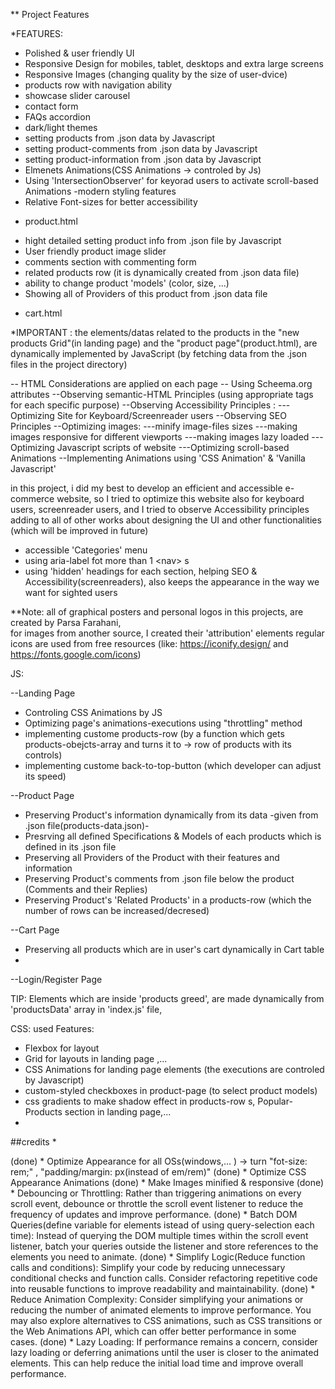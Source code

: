 ** Project Features

*FEATURES:
- Polished & user friendly UI
- Responsive Design for mobiles, tablet, desktops and extra large screens
- Responsive Images (changing quality by the size of user-dvice)
- products row with navigation ability
- showcase slider carousel
- contact form
- FAQs accordion
- dark/light themes
- setting products from .json data by Javascript
- setting product-comments from .json data by Javascript
- setting product-information from .json data by Javascript
- Elmenets Animations(CSS Animations -> controled by Js)
- Using 'IntersectionObserver' for keyorad users to activate scroll-based Animations
-modern styling features
- Relative Font-sizes for better accessibility
* product.html
- hight detailed setting product info from .json file by Javascript
- User friendly product image slider
- comments section with commenting form
- related products row (it is dynamically created from .json data file)
- ability to change product 'models' (color, size, ...)
- Showing all of Providers of this product from .json data file
* cart.html



*IMPORTANT :  the elements/datas related to the products in the "new products Grid"(in landing page) and the "product page"(product.html), are dynamically implemented by JavaScript (by fetching data from the .json files in the project directory)

-- HTML Considerations are applied on each page
-- Using Scheema.org attributes
--Observing semantic-HTML Principles (using appropriate tags for each specific purpose)
--Observing Accessibility Principles :
---Optimizing Site for Keyboard/Screenreader users
--Observing SEO Principles
--Optimizing images:
---minify image-files sizes
---making images responsive for different viewports
---making images lazy loaded
---Optimizing Javascript scripts of website
---Optimizing scroll-based Animations
--Implementing Animations using 'CSS Animation' & 'Vanilla Javascript'


in this project, i did my best to develop an efficient and accessible e-commerce website, so I tried to optimize this website also for keyboard users, screenreader users, and I tried to observe Accessibility principles adding to all of other works about designing the UI and other functionalities (which will be improved in future)

* accessible 'Categories' menu
* using aria-label fot more than 1 &lt;nav&gt; s
* using 'hidden' headings for each section, helping SEO & Accessibility(screenreaders), also keeps the appearance in the way we want for sighted users

**Note: all of graphical posters and personal logos in this projects, are created by Parsa Farahani, <br>
for images from another source, I created their 'attribution' elements
regular icons are used from free resources
(like: <a>https://iconify.design/</a> and <a>https://fonts.google.com/icons</a>)


JS:

--Landing Page
* Controling CSS Animations by JS
* Optimizing page's animations-executions using "throttling" method
* implementing custome products-row (by a function which gets products-obejcts-array and turns it to -> row of products with its controls)
* implementing custome back-to-top-button (which developer can adjust its speed)

--Product Page
* Preserving Product's information dynamically from its data -given from .json file(products-data.json)-
* Presrving all defined Specifications & Models of each products which is defined in its .json file
* Preserving all Providers of the Product with their features and information
* Preserving Product's comments from .json file below the product (Comments and their Replies)
* Preserving Product's 'Related Products' in a products-row (which the number of rows can be increased/decresed)

--Cart Page
* Preserving all products which are in user's cart dynamically in Cart table
* 

--Login/Register Page

TIP: Elements which are inside 'products greed', are made dynamically from 'productsData' array in 'index.js' file,



CSS:
used Features:
* Flexbox for layout
* Grid for layouts in landing page ,...
* CSS Animations for landing page elements (the executions are controled by Javascript)
* custom-styled checkboxes in product-page (to select product models)
* css gradients to make shadow effect in products-row s, Popular-Products section in landing page,...
* 


##credits
* 



(done) * Optimize Appearance for all OSs(windows,... ) -> turn "fot-size: rem;" , "padding/margin: px(instead of em/rem)"
(done) * Optimize CSS Appearance Animations
(done) * Make Images minified & responsive
(done) * Debouncing or Throttling:    Rather than triggering animations on every scroll event, debounce or throttle the scroll event listener to reduce the frequency of updates and improve performance.
(done) * Batch DOM Queries(define variable for elements istead of using query-selection each time):    Instead of querying the DOM multiple times within the scroll event listener, batch your queries outside the listener and store references to the elements you need to animate.
(done) * Simplify Logic(Reduce function calls and conditions):    Simplify your code by reducing unnecessary conditional checks and function calls. Consider refactoring repetitive code into reusable functions to improve readability and maintainability.
(done) * Reduce Animation Complexity:    Consider simplifying your animations or reducing the number of animated elements to improve performance. You may also explore alternatives to CSS animations, such as CSS transitions or the Web Animations API, which can offer better performance in some cases.
(done) * Lazy Loading:    If performance remains a concern, consider lazy loading or deferring animations until the user is closer to the animated elements. This can help reduce the initial load time and improve overall performance.